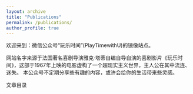 ```yaml
---
layout: archive
title: "Publications"
permalink: /publications/
author_profile: true
---
```


欢迎来到：微信公众号“玩乐时间”(PlayTimewithU)的镜像站点。

网站名字来源于法国著名喜剧导演雅克·塔蒂自编自导自演的喜剧影片《玩乐时间》，这部于1967年上映的电影虚构了一个超现实主义世界，主人公在其中流连、迷失。 本公众号不定期分享些有趣的内容，或许会给你的生活带来些灵感。

文章目录
